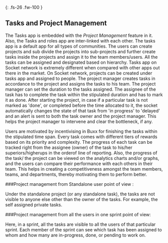 {: .fs-26 .fw-100 }

## Tasks and Project Management

The Tasks app is embedded with the *Project Management* feature in it. Also, the Tasks and roles app are inter-linked with each other. The tasks app is a default app for all types of communities. The users can create projects and sub divide the projects into sub-projects and further create tasks inside the projects and assign it to the team members/users. All the tasks can be assigned and designated based on hierarchy. Tasks app on Socket network is extremely different when compared with other apps out there in the market. On Socket network, projects can be created under tasks app and assigned to people. The project manager creates tasks in accordance to the project and assigns the tasks to his team. The project manager can set the duration to the tasks assigned. The assignee of the task has to complete the task within the stipulated duration and has to mark it as done. After starting the project, in case if a particular task is not marked as 'done', or completed before the time allocated to it, the socket automatically changes the state of that task from 'in progress' to 'delayed' and an alert is sent to both the task owner and the project manager. This helps the project manager to intervene and clear the bottleneck, if any.

Users are motivated by incentivising in Buxx for finishing the tasks within the stipulated time span. Every task comes with different tiers of rewards based on its priority and complexity. The progress of each task can be tracked right from the assignee (owner) of the task to his/her superiors/higherups in the orderof line of reporting. Also, the progress of the task/ the project can be viewed on the analytics charts and/or graphs, and the users can compare their performance with each others in their team. This helps in creating a competitiveness amongst the team members, teams, and departments, thereby motivating them to perform better. 

###Project management from Standalone user point of view :  

Under the standalone project (or any standalone task), the tasks are not visible to anyone else other than the owner of the tasks. For example, the self assigned private tasks. 

###Project management from all the users in one sprint point of view:

Here, in a sprint, all the tasks are visible to all the users of that particular sprint. Each member of the sprint can see which task has been assigned to whom and how many are in-progress, done, or pending to work on. 

